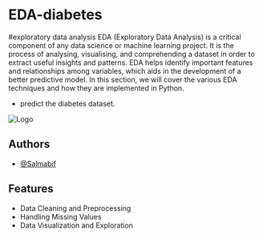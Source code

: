 # EDA-diabetes

#exploratory data analysis 
EDA (Exploratory Data Analysis) is a critical component of any data science or machine learning project. It is the process of analysing, visualising, and comprehending a dataset in order to extract useful insights and patterns. EDA helps identify important features and relationships among variables, which aids in the development of a better predictive model. In this section, we will cover the various EDA techniques and how they are implemented in Python.

* predict the diabetes dataset.






![Logo](https://www.knowledgehut.com/_next/image?url=https%3A%2F%2Fd2o2utebsixu4k.cloudfront.net%2Fmedia%2Fimages%2F3a2daf59-b87d-453e-871c-070e4656267e.jpg&w=1920&q=75)


## Authors

- [@Salmabif](https://www.github.com/Salmabif)


## Features

- Data Cleaning and Preprocessing
- Handling Missing Values
- Data Visualization and Exploration

 


